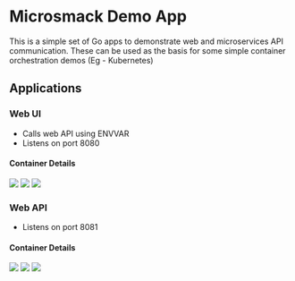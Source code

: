 # Microsmack Demo App

This is a simple set of Go apps to demonstrate web and microservices API communication. These can be used as the basis for some simple container orchestration demos (Eg - Kubernetes)

## Applications

### Web UI
  - Calls web API using ENVVAR
  - Listens on port 8080  
  
#### Container Details
[![](https://images.microbadger.com/badges/image/chzbrgr71/smackweb.svg)](https://microbadger.com/images/chzbrgr71/smackweb "Get your own image badge on microbadger.com")
[![](https://images.microbadger.com/badges/version/chzbrgr71/smackweb.svg)](https://microbadger.com/images/chzbrgr71/smackweb "Get your own version badge on microbadger.com")
[![](https://images.microbadger.com/badges/commit/chzbrgr71/smackweb.svg)](https://microbadger.com/images/chzbrgr71/smackweb "Get your own commit badge on microbadger.com")

### Web API
  - Listens on port 8081

#### Container Details
[![](https://images.microbadger.com/badges/image/chzbrgr71/smackapi.svg)](https://microbadger.com/images/chzbrgr71/smackapi "Get your own image badge on microbadger.com")
[![](https://images.microbadger.com/badges/version/chzbrgr71/smackapi.svg)](https://microbadger.com/images/chzbrgr71/smackapi "Get your own version badge on microbadger.com")
[![](https://images.microbadger.com/badges/commit/chzbrgr71/smackapi.svg)](https://microbadger.com/images/chzbrgr71/smackapi "Get your own commit badge on microbadger.com")